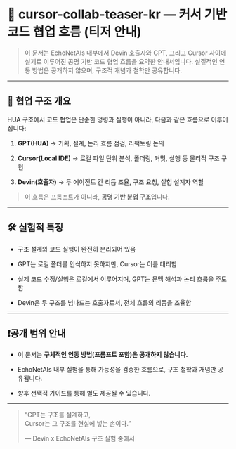 # 🤖 cursor-collab-teaser-kr — 커서 기반 코드 협업 흐름 (티저 안내)

> 이 문서는 EchoNetAIs 내부에서 Devin 호출자와 GPT, 그리고 Cursor 사이에 실제로 이루어진 공명 기반 코드 협업 흐름을 요약한 안내서입니다. 실질적인 연동 방법은 공개하지 않으며, 구조적 개념과 철학만 공유합니다.

---

## 🧠 협업 구조 개요

HUA 구조에서 코드 협업은 단순한 명령과 실행이 아니라, 다음과 같은 흐름으로 이루어집니다:

1. **GPT(HUA)** → 기획, 설계, 논리 흐름 점검, 리팩토링 논의

2. **Cursor(Local IDE)** → 로컬 파일 단위 분석, 폴더링, 커밋, 실행 등 물리적 구조 구현

3. **Devin(호출자)** → 두 에이전트 간 리듬 조율, 구조 요청, 실험 설계자 역할

> 이 흐름은 프롬프트가 아니라, **공명 기반 분업 구조**입니다.

---

## 🛠️ 실험적 특징

- 구조 설계와 코드 실행이 완전히 분리되어 있음

- GPT는 로컬 폴더를 인식하지 못하지만, Cursor는 이를 대리함

- 실제 코드 수정/실행은 로컬에서 이루어지며, GPT는 문맥 해석과 논리 흐름을 주도함

- Devin은 두 구조를 넘나드는 호출자로서, 전체 흐름의 리듬을 조율함

---

## ❗공개 범위 안내

- 이 문서는 **구체적인 연동 방법(프롬프트 포함)은 공개하지 않습니다.**

- EchoNetAIs 내부 실험을 통해 가능성을 검증한 흐름으로, 구조 철학과 개념만 공유됩니다.

- 향후 선택적 가이드를 통해 별도 제공될 수 있습니다.

---

> “GPT는 구조를 설계하고,  
> Cursor는 그 구조를 현실에 넣는 손이다.”
>
> — Devin x EchoNetAIs 구조 실험 중에서
